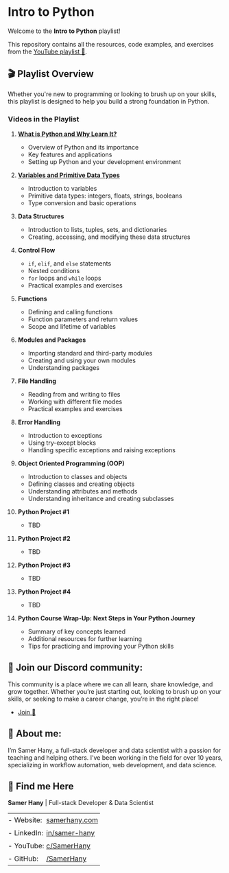 # Intro to Python

Welcome to the **Intro to Python** playlist!

This repository contains all the resources, code examples, and exercises from the [YouTube playlist 🔗](https://www.youtube.com/playlist?list=PLV57UHaznOBloZAvTazMzaFUkEl2EygNG).

## 🎬 Playlist Overview

Whether you're new to programming or looking to brush up on your skills, this playlist is designed to help you build a strong foundation in Python.

### Videos in the Playlist

1. **[What is Python and Why Learn It?](https://www.youtube.com/watch?v=DFEz-CglTRs&list=PLV57UHaznOBloZAvTazMzaFUkEl2EygNG&index=1)**

   - Overview of Python and its importance
   - Key features and applications
   - Setting up Python and your development environment

2. **[Variables and Primitive Data Types](https://www.youtube.com/watch?v=QFtxPzXHeUk&list=PLV57UHaznOBloZAvTazMzaFUkEl2EygNG&index=2)**

   - Introduction to variables
   - Primitive data types: integers, floats, strings, booleans
   - Type conversion and basic operations

3. **Data Structures**

   - Introduction to lists, tuples, sets, and dictionaries
   - Creating, accessing, and modifying these data structures

4. **Control Flow**

   - `if`, `elif`, and `else` statements
   - Nested conditions
   - `for` loops and `while` loops
   - Practical examples and exercises

5. **Functions**

   - Defining and calling functions
   - Function parameters and return values
   - Scope and lifetime of variables

6. **Modules and Packages**

   - Importing standard and third-party modules
   - Creating and using your own modules
   - Understanding packages

7. **File Handling**

   - Reading from and writing to files
   - Working with different file modes
   - Practical examples and exercises

8. **Error Handling**

   - Introduction to exceptions
   - Using try-except blocks
   - Handling specific exceptions and raising exceptions

9. **Object Oriented Programming (OOP)**

   - Introduction to classes and objects
   - Defining classes and creating objects
   - Understanding attributes and methods
   - Understanding inheritance and creating subclasses

10. **Python Project #1**

    - TBD

11. **Python Project #2**

    - TBD

12. **Python Project #3**

    - TBD

13. **Python Project #4**

    - TBD

14. **Python Course Wrap-Up: Next Steps in Your Python Journey**
    - Summary of key concepts learned
    - Additional resources for further learning
    - Tips for practicing and improving your Python skills

## 🤝 Join our Discord community:

This community is a place where we can all learn, share knowledge, and grow together. Whether you’re just starting out, looking to brush up on your skills, or seeking to make a career change, you’re in the right place!

- [Join 🔗](https://discord.gg/7ZzmGWQR)

## 👀 About me:

I’m Samer Hany, a full-stack developer and data scientist with a passion for teaching and helping others. I’ve been working in the field for over 10 years, specializing in workflow automation, web development, and data science.

## 🔗 Find me Here

**Samer Hany** | Full-stack Developer & Data Scientist

<table style="border:none;">
  <tr>
    <td style="padding: 5px 0; border:none;">- Website:</td>
    <td style="padding: 5px; border:none;"><a href="https://samerhany.com">samerhany.com</a></td>
  </tr>
  <tr>
    <td style="padding: 5px 0; border:none;">- LinkedIn:</td>
    <td style="padding: 5px; border:none;"><a href="https://linkedin.com/in/samer-hany">in/samer-hany</a></td>
  </tr>
  <tr>
    <td style="padding: 5px 0; border:none;">- YouTube:</td>
    <td style="padding: 5px; border:none;"><a href="https://www.youtube.com/@SamerHany">c/SamerHany</a></td>
  </tr>
  <tr>
    <td style="padding: 5px 0; border:none;">- GitHub:</td>
    <td style="padding: 5px; border:none;"><a href="https://github.com/SamerHany">/SamerHany</a></td>
  </tr>
</table>
